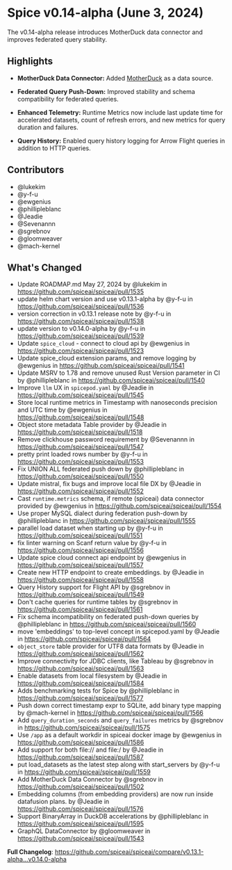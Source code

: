 # Spice v0.14-alpha (June 3, 2024)

The v0.14-alpha release introduces MotherDuck data connector and improves federated query stability.

## Highlights

- **MotherDuck Data Connector:** Added [MotherDuck](<[url](https://motherduck.com/)>) as a data source.

- **Federated Query Push-Down:** Improved stability and schema compatibility for federated queries.

- **Enhanced Telemetry:** Runtime Metrics now include last update time for accelerated datasets, count of refresh errors, and new metrics for query duration and failures.

- **Query History:** Enabled query history logging for Arrow Flight queries in addition to HTTP queries.

## Contributors

- @lukekim
- @y-f-u
- @ewgenius
- @phillipleblanc
- @Jeadie
- @Sevenannn
- @sgrebnov
- @gloomweaver
- @mach-kernel

## What's Changed

- Update ROADMAP.md May 27, 2024 by @lukekim in https://github.com/spiceai/spiceai/pull/1535
- update helm chart version and use v0.13.1-alpha by @y-f-u in https://github.com/spiceai/spiceai/pull/1536
- version correction in v0.13.1 release note by @y-f-u in https://github.com/spiceai/spiceai/pull/1538
- update version to v0.14.0-alpha by @y-f-u in https://github.com/spiceai/spiceai/pull/1539
- Update `spice_cloud` - connect to cloud api by @ewgenius in https://github.com/spiceai/spiceai/pull/1523
- Update spice_cloud extension params, and remove logging by @ewgenius in https://github.com/spiceai/spiceai/pull/1541
- Update MSRV to 1.78 and remove unused Rust Version parameter in CI by @phillipleblanc in https://github.com/spiceai/spiceai/pull/1540
- Improve `llm` UX in `spicepod.yaml` by @Jeadie in https://github.com/spiceai/spiceai/pull/1545
- Store local runtime metrics in Timestamp with nanoseconds precision and UTC time by @ewgenius in https://github.com/spiceai/spiceai/pull/1548
- Object store metadata Table provider by @Jeadie in https://github.com/spiceai/spiceai/pull/1518
- Remove clickhouse password requirement by @Sevenannn in https://github.com/spiceai/spiceai/pull/1547
- pretty print loaded rows number by @y-f-u in https://github.com/spiceai/spiceai/pull/1553
- Fix UNION ALL federated push down by @phillipleblanc in https://github.com/spiceai/spiceai/pull/1550
- Update mistral, fix bugs and improve local file DX by @Jeadie in https://github.com/spiceai/spiceai/pull/1552
- Cast `runtime.metrics` schema, if remote (spiceai) data connector provided by @ewgenius in https://github.com/spiceai/spiceai/pull/1554
- Use proper MySQL dialect during federation push-down by @phillipleblanc in https://github.com/spiceai/spiceai/pull/1555
- parallel load dataset when starting up by @y-f-u in https://github.com/spiceai/spiceai/pull/1551
- fix linter warning on Scanf return value by @y-f-u in https://github.com/spiceai/spiceai/pull/1556
- Update spice cloud connect api endpoint by @ewgenius in https://github.com/spiceai/spiceai/pull/1557
- Create new HTTP endpoint to create embeddings. by @Jeadie in https://github.com/spiceai/spiceai/pull/1558
- Query History support for Flight API by @sgrebnov in https://github.com/spiceai/spiceai/pull/1549
- Don't cache queries for runtime tables by @sgrebnov in https://github.com/spiceai/spiceai/pull/1561
- Fix schema incompatibility on federated push-down queries by @phillipleblanc in https://github.com/spiceai/spiceai/pull/1560
- move 'embeddings' to top-level concept in spicepod.yaml by @Jeadie in https://github.com/spiceai/spiceai/pull/1564
- `object_store` table provider for UTF8 data formats by @Jeadie in https://github.com/spiceai/spiceai/pull/1562
- Improve connectivity for JDBC clients, like Tableau by @sgrebnov in https://github.com/spiceai/spiceai/pull/1563
- Enable datasets from local filesystem by @Jeadie in https://github.com/spiceai/spiceai/pull/1584
- Adds benchmarking tests for Spice by @phillipleblanc in https://github.com/spiceai/spiceai/pull/1577
- Push down correct timestamp expr to SQLite, add binary type mapping by @mach-kernel in https://github.com/spiceai/spiceai/pull/1566
- Add `query_duration_seconds` and `query_failures` metrics by @sgrebnov in https://github.com/spiceai/spiceai/pull/1575
- Use `/app` as a default workdir in spiceai docker image by @ewgenius in https://github.com/spiceai/spiceai/pull/1586
- Add support for both file:// and file:/ by @Jeadie in https://github.com/spiceai/spiceai/pull/1587
- put load_datasets as the latest step along with start_servers by @y-f-u in https://github.com/spiceai/spiceai/pull/1559
- Add MotherDuck Data Connector by @sgrebnov in https://github.com/spiceai/spiceai/pull/1502
- Embedding columns (from embedding providers) are now run inside datafusion plans. by @Jeadie in https://github.com/spiceai/spiceai/pull/1576
- Support BinaryArray in DuckDB accelerations by @phillipleblanc in https://github.com/spiceai/spiceai/pull/1595
- GraphQL DataConnector by @gloomweaver in https://github.com/spiceai/spiceai/pull/1543

**Full Changelog**: https://github.com/spiceai/spiceai/compare/v0.13.1-alpha...v0.14.0-alpha
